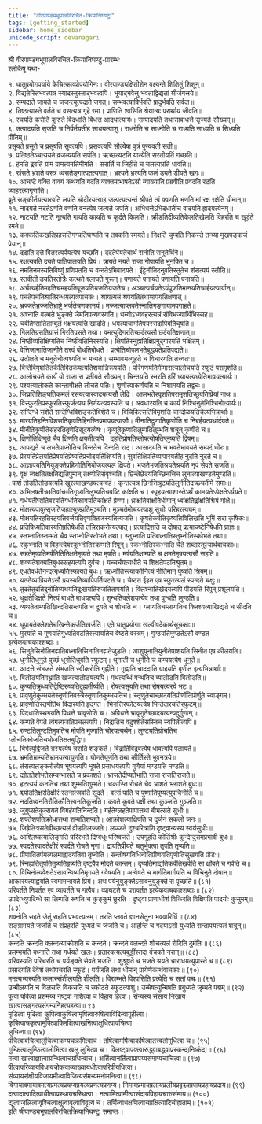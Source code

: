 ```yaml
---
title: "वीरपाण्ड्यभूपालविरचित-क्रियानिघण्टुः"  
tags: [getting_started]  
sidebar: home_sidebar  
unicode_script: devanagari  
---
```

श्री वीरपाण्ड्यभूपालविरचित-क्रियानिघण्टु-प्रारम्भः  
श्लोकेषु यथा-  
  
१.  धातुप्रयोगपर्याये केचित्काव्योपयोगिनः। वीरपाण्ड्यक्षितीशेन वक्ष्यन्ते शिक्षितुं शिशून्॥  
२. विद्यतेस्तिभवत्यत्र स्यादस्तुस्ताद्भवत्वपि। भूयाद्भवेत्तु भवताद्विद्यतां श्रीर्जगत्त्रये॥  
३. सम्पद्यते जायते च जजन्त्युत्पद्यते जगत्। सम्भवत्याविर्भवति प्रादुर्भवति सर्वदा॥  
४. तिष्ठत्यास्ते वर्तते च वसत्यत्र गृहे रमा। प्राणिति श्वसिति श्रेयान्यः परार्थाय जीवति॥  
५. रचयति करोति कुरुते विदधाति विधत्त आदधात्यार्यः। सम्पादयति तथासावाधत्ते सृज्यते सौख्यम्॥  
६. उत्पादयति सृजति च निर्वर्तयतीह साधयत्याशु। राध्नोति च साध्नोति च राध्यति साध्यति च सिध्यति प्रीतिम्॥  
प्रसूयते प्रसूते च प्रसूषति सुवत्यपि। प्रसवत्यपि सौत्येषा पुत्रं पुण्यवती सती॥  
७. प्रतिष्ठतेञ्चत्ययते व्रजत्ययति सर्पति। ऋच्छत्यटति यात्येति सरतीयर्ति गच्छति॥  
८. हंमति द्रवति ग्रामं ग्रामत्यमतिमीमति। ससर्ति च जिहीते च चलत्यभ्रति धावति॥  
९. स्रंसते भ्रंशते वस्त्रं ध्वंसतेङ्गात्पतत्यगात्। भ्रश्यते भ्रश्यति फलं डयते डीयते खगः॥  
१०. आचष्टे वक्ति वाक्यं कथयति गदति व्यक्तमाभाषतेऽसौ व्याख्याति प्रब्रवीति प्रवदति रटति व्याहरत्यागृणाति।  
    ब्रूते सङ्कीर्तयत्यारवति लपति चोदीरयत्याह जल्पत्यत्यन्तं श्रीपते त्वं क्वणति भणति मां रक्ष रक्षेति धीमान्॥  
११. नादयते नदतेऽणति वणति वनत्येष जल्पते जपति। अभिधत्तेऽभिदधातीच वादयति ह्रादयत्येनम्॥  
१२. नाटयति नटति नृत्यति गायति कायति च कूर्दते किलति। क्रीडतिदीव्यतिकेलतिखेलति विहरति च खूर्दते रमते॥  
१३. कक्कतिकखतिप्रहसतिगग्घतिघग्घति च तक्कति स्मयते। निक्षति चुम्बति निकस्ते तन्व्या मुखपङ्कजं प्रेयान्॥  
१४. ददाति दत्ते वितरत्यर्पयत्येष यच्छति। ददतेर्पयतेचार्थं सनोति सनुतेर्थिने॥  
१५. रक्षत्यवति दयते पातिपालयति प्रियं। त्रायते नयते राजा गोपायति भुनक्ति च॥  
१६. नमतिनमस्यतिविष्णुं प्रणिपतति च वन्दतेऽभिवादयते। ईट्टेनौतिदनुवतिस्तुतेच शंसत्ययं स्तौति॥  
१७. स्तवीती डयतिस्तोत्रैः कत्थते श्लाघते गुरून्। पणायते पनायते पणायति पनायति॥  
१८. अर्चत्यर्हतिमहतिचमहयतिपूजयतियजतियजतेच। अञ्चत्यर्चयतेऽयंपूजतिमानयतिचार्हयत्यार्यान्॥  
१९. पचतेपचतिश्रातिरन्धयत्यत्रपाचकः। श्रायत्यन्नं श्रपयतितथाश्रापयतिक्षणात्॥  
२०. भ्रज्जतेभ्रज्जतिभ्राष्ट्रे भर्जतेचणकानयं। मज्जत्याप्लवतेस्नातिगङ्गायामवगाहते॥  
२१. अश्नाति वल्भते भुङ्क्ते जेमतिप्रत्यवस्यति। धन्योऽभ्यवहरत्यन्नं संविभज्यार्थिभिस्सह॥  
२२. चर्वतिप्सातिताम्बूलं भक्षयत्यत्ति खादति। धयत्याचामतिपयस्सदापिबतिचूषति॥  
२३. गिलतिग्रसतिग्रासं गिरतिग्रसते तथा। वमत्युद्गिरतिच्छर्दत्यसौ छर्दयतिक्षणात्॥  
२४. निष्ठीव्यतिक्षिप्यतिच निष्ठीवतिनिरस्यति। क्षिपतिस्नुह्यतिक्षिप्रमुद्गारयति भक्षितम्॥  
२५. वेत्तिजानातिजानीते तत्त्वं बोधतिबोधते। प्रत्येतिचोपलभतेबुद्ध्यतेप्रतिपद्यते॥  
२६. उत्प्रेक्षते च मनुतेचोत्पश्यति च मन्यते। सम्भावयत्यूहते च विचारयति तत्त्वतः॥  
२७.      विन्तेविमृशतितर्कतिवितर्कयत्यतिशयान्निरूपयति। परिगणयतिमीमासत्यालोचयति स्फुटं परामृशति॥  
२८. आलोचयते कार्यं यो राजा स प्रतीयते सौख्यम्। चिन्तयति स्मरति हरिं ध्यायत्यध्येतिभावयत्यार्यः॥  
२९. पश्यत्यालोकते कान्तामीक्षते लोचते पतिः। शृणोत्याकर्णयति च निशामयति तद्वचः॥  
३०. जिघ्रतिशिङ्घतिकमलं रसयत्यास्वादयत्यसौ लेढि। आलभतेस्पृशतिपरामृशतिच्छुपतिप्रियां नाथः॥  
३१. विस्फुरतिप्रस्फुरतिस्फूर्जत्यथ निर्णयत्यवस्यति च। अवधारयति च कार्यं निश्चिनुतेनिश्चिनोत्यार्यः॥  
३२. सन्दिग्धे संशेते सन्देग्धिविशङ्कतेविशेते च। विचिकित्सतिविमृशत्ति चान्दोळयतिचेत्यभिन्नार्थाः॥  
३३. मारयतिहन्तिविशसतिकृषतिहिनस्तिप्रमापयत्याजौ। मीनातिद्रूणातिकृणोति च निबर्हयत्यर्थार्दयते॥  
३४. मीनीतेकूणीतेसंहरतितृणेढिसूदयत्येषः। कृणुतेकृणातिलुम्पतिलुम्भति शत्रून् कृणीते च॥  
३५. क्षिणोतिक्षिणुते चैव क्षिणति क्षयतीत्यपि। दहतिप्रोषतिप्लोषत्योषतिप्लुष्यति द्विषम्॥  
३६. आपद्यते च लभतेप्राप्नोतिच विन्दतेच विन्दति राट्। आसादयति च भवतेभावयते सम्पदं धीरः॥  
३७. प्रेरयतिप्रेलयतिप्रेषयतिप्रेष्यतिप्रचोदयतिक्षिप्यति। सुवतिक्षिपतिव्यापारयतीह नुदति नुदते च॥  
३८. आज्ञापयतिनियुङ्क्तेप्रहिणोतिनियोजयत्यलं क्षिपते। भजतेभजतिश्रयतेश्रयति नृपं सेवते सजति॥  
३९. वृक्षं त्वक्षतितक्षतिद्यतिपुमान् तक्ष्णोतिसंवृश्चति। छिन्तेछेदयतिच्छिनत्तिच लुनात्याखण्डतेमुण्डति॥  
. पाशं तोडतितोडयत्यपि खुरत्याखण्डयत्यन्वहं। कृन्तत्यत्र छिनत्तित्रुट्यतिलुनीतिदच्छ्यतीमे समाः॥  
४०. अभिलषतीच्छतिवांच्छतिगृध्यतिलुभ्यतिचवष्टि कांक्षति च। स्पृहयत्याशास्तेऽर्थं कामयतेऽपेक्षतेऽर्थयते॥  
४१. गर्धयतीप्सतिवरयतिगर्धतिकामयतिकांक्षते प्रेम्णा। ध्रांक्षतिवांक्षतिधीमान् ध्वांक्षतिद्रांक्षतिश्रियं मोक्षे॥  
४२. मोक्षत्यपावुत्सृजतिजहात्युज्झतिमुञ्चति। मुञ्चतेमोचयत्याशु सुधीः परिहरत्यघम्॥  
४३. मोक्षयतिरहतिरहयतिवर्जयतिवृणक्तिजस्यतित्यजति। कृषतेकर्षतिकृष्यतिविलिखति भूमिं सदा कृषिकः॥  
४४. प्रतिषिध्यतिवारयतिप्रतिषेधति तन्निराकरोत्यल्पात्। प्रत्यादिशति च दोषात् प्रत्याचष्टेनिषेधति प्राज्ञः॥  
४५. स्तभ्नातिस्तम्भते चैव स्तभ्नोतिस्तोभते तथा। स्तुभ्नाति प्रतिबध्नातिस्तुभ्नोतिस्कोभते तथा॥  
४६. स्कुभ्नाति च विहन्त्येषस्कुभ्नोतिस्कम्भते रिपून्। स्कभ्नोतिस्कभ्नाति चैते शब्दास्तुल्यार्थवाचकाः॥  
४७. सहतेमृष्यतिमर्षतितितिक्षतेमृष्यते तथा मृषति। मर्षयतिक्षाम्यति च क्षमतेमृषयत्यसौ सहति॥  
४८. शक्यतेशक्यतिबुधस्सहयत्यपि दुर्वचः। यच्चर्चयत्यधीते च शिक्षतेपठतिश्रुतम्॥  
४९. एधतेवर्धतेनन्दत्यृध्यतिस्फायते बुधः। ऋध्नोतिस्त्यायतेनित्यं नीतिमान् पुष्यति श्रियम्॥  
५०. यततेव्याप्रियतेऽसौ प्रयस्यतिव्यापिपर्तिघटते च। चेष्टत ईहत एष स्फुरत्यलं स्पन्दते चक्षुः॥  
५१. तुदतेतुदतिदुनोतिव्यथयतिदूःखयतिरुजतितापयति। क्लिश्नातिखेदयत्यपि पीडयति रिपून् प्रशूलयति॥  
५२. धुक्षतेधिक्षते नित्यं बाधते बाधयत्यपि। शुन्धतिक्लेशयत्येष तथा वुन्धति लुण्ठति॥  
५३. व्यथतेताम्यतिखिन्दतिसन्तपति च दूयते च शोचति च। ग्लायतिचम्लायतिच क्लिश्यत्याखिद्यते च सीदति च॥  
५४. धूपायतेक्लेशतेचखिन्तेकर्जतिखर्जति। एते धातुप्रयोगाः खल्वीषदेकार्थसूचकाः॥  
५५. मुरयति च गुणयतिगुध्यतिवटतिस्त्यायतिच वेष्टते वस्त्रम्। गुण्ठयतिमुण्डतेऽसौ वण्डत इत्येकवाचकाश्शब्दाः॥  
५६. सिनुतेसिनोतिनह्यतिबध्नातिसिनातिनह्यतेजुडति। आशुयुनातियुनीतेपाशयति सिनीत एष कीलयति॥  
५७. धुनोतिधुनुते पुच्छं धूनोतिधुवति स्फुटम्। धुनाती च धुनीते च कम्पयत्येष धूनुते॥  
५८. आदत्ते संभजते संभजति स्वीकरोति गृह्णीते। गृह्णाति चाददाति ग्राहयति वृणीत इत्यभिन्नार्थाः॥  
५९. विलोडयतिमथ्नाति खजत्यालोडयत्यपि। मथत्यब्धिं मन्थतिच व्यालोडति विलोडति॥  
६०. कुप्यतिक्रुध्यतिद्वेष्टिरुष्यतिद्रुह्यतीर्ष्यति। रोषत्यसूयति तथा रोषयत्यरये भटः॥  
६१. प्रावृणुतेकुम्भयतेस्तृणोतिवस्त्रैस्तृणातिकुम्भयतिच। स्तृणुतेचाच्छादयतिप्रोर्णोतिप्रोर्णुते स्वाङ्गम्॥  
६२. प्रावृणोतिस्तृणीतेथ विदारयति हृद्गतं। भिनत्तिस्फोटयत्येष भिन्तेदारयतिस्फुटम्॥  
६३. पिदधातिस्थगयति पिधत्ते चावृणोति च। अपिधत्ते चावृणुतेच्छादयत्यन्यदुर्गुणान्॥  
६४. कम्पते वेपते त्वंगत्यजतिप्रचलत्यपि। निद्रातिच वटुश्शेतेसस्तिच स्वपितीत्यपि॥  
६५. रुण्टतिलुण्टतिमुषतिच मोषति मुष्णाति चोरयत्यर्थम्। लुण्टयतिग्रोचतिच ग्लोचतिकोजतिचभोजतिक्षतबुद्धिः॥  
६६. बिभेत्युद्विजते त्रस्यत्येष त्रसति शङ्कते। विद्रातिविद्रवत्येष धावत्यपि पलायते॥  
६७. भ्रमतिभ्राम्यतिभ्रामयत्याघुणति। घोणतेघूर्णति तथा कीर्तिस्ते भुवनत्रये॥  
६८. तंसत्यलङ्करोत्येष भूषयत्यपि भूषते प्रसाधयत्यपि गुणैर्या मण्डयति मण्डति॥  
६९. द्योततेशोभतेसम्यग्भासते च प्रकाशते। भ्राजतेदीप्यतेभाति राजा राजतिराजते॥  
७०. हटत्ययं कनतिच तथा शुम्भतिशुम्भते। चकास्ति रोचते चैव भ्राशते भ्लाशते बुधः॥  
७१. श्च्योततिक्षरतिक्षीरं स्तनात्स्रवति सूदते। वत्सं पाति च पुष्णातिपुष्यत्युपचिनोति च॥  
७२. नदतिध्वनतिरौतिकौतिस्वनतिकूजति। कवते कुवते पक्षी तथा कुञ्जति गुञ्जति॥  
७३. जुगुप्सतेकुत्सयते विगर्हयतिनिन्दति। गर्हतेग्लहतेपापात्तथा बीभत्सते सुधीः॥  
७४. शपतेशपतिक्रोधात्तथा शप्यतिशप्यते। आक्रोशत्याक्षिपति च दुर्जनं सकलो जनः॥  
७५. जिह्रेतित्रसतेह्रीच्छत्यलं व्रीडतिलज्जते। लज्जते दुश्चरित्राणि दृष्ट्वान्यस्य स्वयंसुधीः॥  
७६. आश्लिष्यत्यालिङ्गति परिरभते दिग्वधूः परिष्वजते। उपगूहति कीर्तिश्रीः कुन्देन्दुसमप्रभावी बुधः॥  
७७. स्वदतेस्वादतेक्षीरं स्वर्दते रोचते नृणां। द्रायतिप्रीयते चतुर्भुक्त्वा तृपति तृप्यति॥  
७८. प्रीणातितर्पयत्यलमाह्लादयतिवा तृप्नोति। सन्तोषयतिधिनोतिप्रीणयतिपृणोतिसुखयति प्रौडः॥  
७९. स्निह्यतितूषतितुष्यतिहृष्यति दृष्ट्वैव मोदते कान्तम्। दृप्यतिमाद्यतिकर्वतिखर्वति सा क्षीबते च गर्वति च॥  
८०. विचिनोत्यवेक्षतेऽसावन्विष्यतिमृगयते गवेषयति। अन्वेषते च मार्गतिमार्गयति च विचिनुते दोषान्॥  
आकारयत्याह्वयति स्वमामन्त्रयते प्रियं।  अथ पर्यनुयुङ्क्तेऽसावनुयुङ्क्ते स पृच्छति॥  (८१)  
परिवर्तते निवर्तत एष व्यावर्तते च गत्वैव। व्याघटते च परावर्तत इत्येकवाचकाश्शब्दाः॥  (८२)  
उपदेग्ध्युपदिग्धे सा लिम्पति रूषति च कुङ्कुमं छुरति। दृष्ट्वा प्राणाधीशं विकिरति विक्षिपति पादयोः कुसुमम्॥ (८३)  
शक्नोति सहते जेतुं सहति प्रभवत्यलम्। तरति प्लवते ज्ञानसेतुना भववारिधिं॥ (८४)  
सङ्ग्रामयते जजति च संप्रहरति युध्यते च जंजति च।  आहन्ति च गदयाऽसौ युध्यति सन्तापयत्यलं शत्रून्॥ (८५)  
कन्दति क्रन्दति क्लन्दत्याक्रोशति च कन्दते। क्रन्दते क्लन्दते शोचत्यलं रोदिति दुर्मतिः॥ (८६)  
प्रलम्भयति बध्नाति तथा गर्धयते खलः। प्रतारयत्यल्पबुद्धींस्तदा वंचयते नरान्॥ (८८)  
वरिवस्यति परिचरति च पर्यङ्क्ते सेवते भजति। शुश्रूषते च भजते श्रयते चाराधयत्युपास्ते च॥ (८९)  
प्रसादयति देवेशं तथोपचरति स्फुटं। पर्यंजति तथा धीमान् प्रायेणैकार्थवाचकाः॥ (९०)  
मनत्यभ्यस्यति कलास्संशीलयति शीलति। विस्रम्भते विश्वसिति प्रत्येति च सतां वचः॥ (९१)  
उन्मीलयति च विलसति विकसति च स्फोटते स्फुटत्याशु। उन्मेषत्युन्मिषति प्रबुध्यते जृम्भते पद्मम्॥ (९२)  
पूत्वा पवित्वा प्रशमय्य नष्ट्वा नशित्वा च विहाय हित्वा। संन्यस्य संसाय निखाय खात्वासङ्गत्यसंगम्यनिहत्यहत्वा॥ ९३  
मृडित्वा मृदित्वा कुपित्वाकुषित्वामृषित्वारुषित्वाविदित्वागृहीत्वा। कृषित्वाचकृत्वामुषित्वाक्लिशित्वाखनित्वाक्षुधित्वावचित्वा  
लुचित्वा॥ (९४)  
पंचित्वावंचित्वालुंचित्वाक्रम्यचक्रमित्वाच। तर्षित्वामर्षित्वाकर्षित्वातत्त्वतोगुधित्वा च॥ (९५)  
गुम्फित्वालुम्फित्वालोभित्वा खलु लुभित्वा च।  क्लिष्ट्वापक्त्वारुद्ध्वाबद्ध्वाप्रस्कन्द्यनिष्कंद्य॥ (९६)  
मत्वा खात्वाज्ञात्वाग्रन्थित्वाचग्रधित्वाच। अर्तित्वानर्तित्वाप्रापय्यसमाप्यचांचित्वा॥ (९७)  
पीत्वापरिव्यायविधायचोक्त्वाव्याख्यायधीत्वापरिवीयधित्वा। संव्यायसंक्षीयविजायमीत्वाविजित्यसंमन्यमनोमनित्वा॥ (९८)  
विगायावमायावमत्यप्रमत्यप्रयम्यप्रयत्यप्रणत्यप्रणम्य। निमायप्रमायप्रलायप्रलीयप्रवृश्च्यप्रपायप्रहायप्रदाय॥ (९९)  
दत्वादात्वादित्वाधीत्वाप्रस्थायचस्थित्वा। नत्वामित्वामीत्वासंदायविहायचारुसंमाय॥ (१००)  
द्यूत्वाजलित्वावृश्चित्वाक्षूत्वावृत्वाविवृत्य च। तर्णित्वाधक्षणित्वाचप्रक्षित्यादिचोह्यताम्॥ (१०१)  
                        इति श्रीपाण्ड्यभूपालविरचितक्रियानिघण्टुः समाप्तः।  
